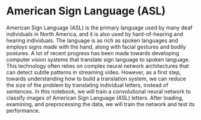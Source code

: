 # American Sign Language (ASL)

American Sign Language (ASL) is the primary language used by many deaf individuals in North America, and it is also used by hard-of-hearing and hearing individuals. The language is as rich as spoken languages and employs signs made with the hand, along with facial gestures and bodily postures. A lot of recent progress has been made towards developing computer vision systems that translate sign language to spoken language.  This technology  often relies on complex neural network architectures that can detect subtle patterns in streaming video.  However, as a first step, towards understanding how to build a translation system, we can reduce the size of the problem by translating individual letters, instead of sentences.
In this notebook, we will train a convolutional neural network to classify images of American Sign Language (ASL) letters. After loading, examining, and preprocessing the data, we will train the network and test its performance.
